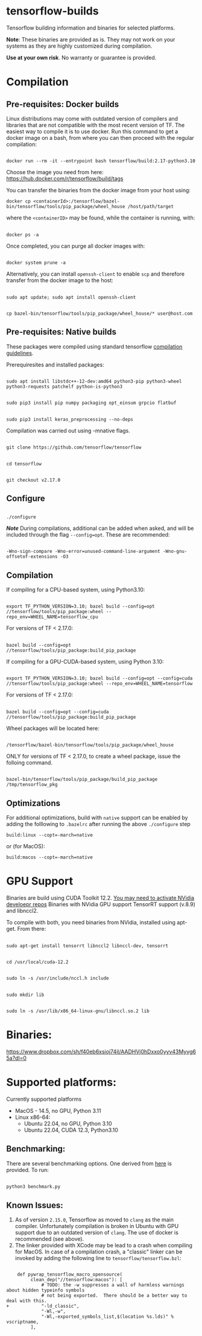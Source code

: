 # tensorflow-builds
Tensorflow building information and binaries for selected platforms. 

**Note**: These binaries are provided as is. They may not work on your systems as they are highly customized during compilation.

**Use at your own risk**. No warranty or guarantee is provided.

# Compilation

## Pre-requisites: Docker builds
Linux distributions may come with outdated version of compilers and libraries that are not compatible with the most recent version of TF. The easiest way to compile it is to use docker. Run this command to get a docker image on a bash, from where you can then proceed with the regular compilation:

##
    docker run --rm -it --entrypoint bash tensorflow/build:2.17-python3.10

Choose the image you need from here: https://hub.docker.com/r/tensorflow/build/tags

You can transfer the binaries from the docker image from your host using:

`docker cp <containerId>:/tensorflow/bazel-bin/tensorflow/tools/pip_package/wheel_house /host/path/target`

where the `<containerID>` may be found, while the container is running, with:

##
    docker ps -a

Once completed, you can purge all docker images with:

##
    docker system prune -a
        
Alternatively, you can install `openssh-client` to enable `scp` and therefore transfer from the docker image to the host:

##
    sudo apt update; sudo apt install openssh-client
        
##
    cp bazel-bin/tensorflow/tools/pip_package/wheel_house/* user@host.com

## Pre-requisites: Native builds

These packages were compiled using standard tensorflow [compilation                                                        guidelines](https://www.tensorflow.org/install/install_sources). 

Prerequiresites and installed packages:
##
    sudo apt install libstdc++-12-dev:amd64 python3-pip python3-wheel python3-requests patchelf python-is-python3
        
##
    sudo pip3 install pip numpy packaging opt_einsum grpcio flatbuf
        
##
    sudo pip3 install keras_preprocessing --no-deps

Compilation was carried out using -mnative flags.

##
    git clone https://github.com/tensorflow/tensorflow

##
    cd tensorflow

##
    git checkout v2.17.0

## Configure

##
    ./configure

***Note***
During compilations, additional can be added when asked, and will be included through the flag `--config=opt`. These are recommended:

##
    -Wno-sign-compare -Wno-error=unused-command-line-argument -Wno-gnu-offsetof-extensions -O3

## Compilation

If compiling for a CPU-based system, using Python3.10:

##
    export TF_PYTHON_VERSION=3.10; bazel build --config=opt //tensorflow/tools/pip_package:wheel --repo_env=WHEEL_NAME=tensorflow_cpu

For versions of TF < 2.17.0:
##
    bazel build --config=opt //tensorflow/tools/pip_package:build_pip_package

If compiling for a GPU-CUDA-based system, using Python 3.10:
##
    export TF_PYTHON_VERSION=3.10; bazel build --config=opt --config=cuda //tensorflow/tools/pip_package:wheel --repo_env=WHEEL_NAME=tensorflow

For versions of TF < 2.17.0:
##
    bazel build --config=opt --config=cuda //tensorflow/tools/pip_package:build_pip_package

Wheel packages will be located here:
##
    /tensorflow/bazel-bin/tensorflow/tools/pip_package/wheel_house

ONLY for versions of TF < 2.17.0, to create a wheel package, issue the folloing command. 
##
    bazel-bin/tensorflow/tools/pip_package/build_pip_package /tmp/tensorflow_pkg

## Optimizations
For additional optimizations, build with `native` support can be enabled by adding the folllowing to `.bazelrc` after running the above `./configure` step

```
build:linux --copt=-march=native
```
or (for MacOS):
```
build:macos --copt=-march=native
```

# GPU Support
Binaries are build using CUDA Toolkit 12.2. [You may need to activate NVidia develoepr repos](https://developer.nvidia.com/cuda-toolkit)
Binaries with NVidia GPU support TensorRT support (v.8.9) and libnccl2.

To compile with both, you need binaries from NVidia, installed using apt-get. From there:

##
    sudo apt-get install tensorrt libnccl2 libnccl-dev, tensorrt

##
    cd /usr/local/cuda-12.2

##
    sudo ln -s /usr/include/nccl.h include

##
    sudo mkdir lib

##
    sudo ln -s /usr/lib/x86_64-linux-gnu/libnccl.so.2 lib

# Binaries:
https://www.dropbox.com/sh/f40eb6xsioj74il/AADHVj0hDxxo0yyv43Myvg65a?dl=0

# Supported platforms:
 
Currently supported platforms
- MacOS - 14.5, no GPU, Python 3.11
- Linux x86-64:
  - Ubuntu 22.04, no GPU, Python 3.10 
  - Ubuntu 22.04, CUDA 12.3, Python3.10
  
## Benchmarking:

There are several benchmarking options. One derived from [here](https://github.com/tobigithub/tensorflow-deep-learning/wiki/tf-benchmarks) is provided. To run:

##
    python3 benchmark.py  

## Known Issues:
1. As of version `2.15.0`, Tensorflow as moved to `clang` as the main compiler. Unfortunately compilation is broken in Ubuntu with GPU support due to an outdated version of `clang`. The use of docker is recommended (see above). 
2. The linker provided with XCode may be lead to a crash when compiling for MacOS. In case of a compilation crash, a "classic" linker can be invoked by adding the following line to `tensorflow/tensorflow.bzl`:
```

    def pywrap_tensorflow_macro_opensource(
         clean_dep("//tensorflow:macos"): [
             # TODO: the -w suppresses a wall of harmless warnings about hidden typeinfo symbols
             # not being exported.  There should be a better way to deal with this.
+            "-ld_classic",
             "-Wl,-w",
             "-Wl,-exported_symbols_list,$(location %s.lds)" % vscriptname,
         ], 
```
